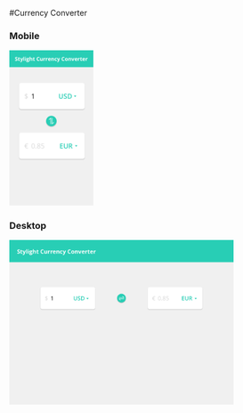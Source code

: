 #Currency Converter

### Mobile
<img src="design-mobile.png" width="30%"/>

### Desktop
<img src="design-desktop.png" width="80%"/>